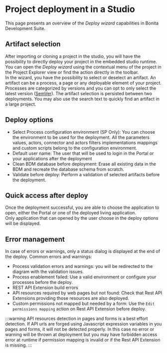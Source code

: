 # Project deployment in a Studio

This page presents an overview of the _Deploy wizard_ capabilities in Bonita Development Suite.

## Artifact selection

After importing or cloning a project in the studio, you will have the possibility to directly deploy your project in the embedded studio runtime.  
You can open the _Deploy wizard_ using the contextual menu of the project in the Project Explorer view or find the action directly in the toolbar.  
In the wizard, you have the possibility to select or deselect an artifact. An artifact can be a process, a page or any deployable element of your project.  
Processes are categorized by versions and you can opt to only select the latest version ([SemVer](https://semver.org/)). The artifact selection is persisted between two deployments. You may also use the search text to quickly find an artifact in a large project.

## Deploy options

* Select Process configuration environment (SP Only): You can choose the environment to be used for the deployment. All the parameters values, actors, connector and actors filters implementations mappings and custom scripts belong to the configuration environment.
* Default user name: The user that will be used to login in the Portal or your applications after the deployment
* Clean BDM database before deployment: Erase all existing data in the BDM and recreate the database schema from scratch.
* Validate before deploy: Perform a validation of selected artifacts before the deployment.

## Quick access after deploy

Once the deployment successful, you are able to choose the application to open, either the Portal or one of the deployed living application.  
Only application that can opened by the user choose in the deploy options will be displayed.

## Error management

In case of errors or warnings, only a status dialog is displayed at the end of the deploy.
Common errors and warnings:
* Process validation errors and warnings: you will be redirected to the diagram with the validation issues.
* Process enablement failed: Use a valid environment or configure your processes before the deploy.
* REST API Extension build errors
* API resources required by web pages but not found: Check that Rest API Extensions providing those resources are also deployed.
* Custom permissions not mapped but needed by a form: Use the `Edit permissions mapping` action on Rest API Extension before deploy.

:::warning
API resources detection in pages and forms is a best effort detection. If API urls are forged using Javascript expression variables in you pages and forms, it will not be detected properly. In this case no error or warning will be thrown at deployment but you may have forbidden access error at runtime if permission mapping is invalid or if the Rest API Extension is missing.
:::
